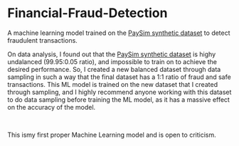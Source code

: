 # Financial-Fraud-Detection

A machine learning model trained on the <a href=https://www.kaggle.com/ntnu-testimon/paysim1>PaySim synthetic dataset</a> to detect fraudulent transactions.
<p> On data analysis, I found out that the <a href=https://www.kaggle.com/ntnu-testimon/paysim1>PaySim synthetic dataset</a> is highy undalanced (99.95:0.05 ratio), and impossible to train on to achieve the desired performance. So, I created a new balanced dataset through data sampling in such a way that the final dataset has a 1:1 ratio of fraud and safe transactions. This ML model is trained on the new dataset that I created through sampling, and I highly recommend anyone working with this dataset to do data sampling before training the ML model, as it has a massive effect on the accuracy of the model.<p>
<br><p> This ismy first proper Machine Learning model and is open to criticism. </p>  

